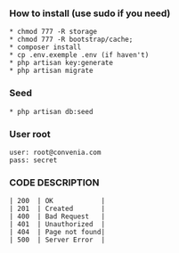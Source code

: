 ### How to install (use sudo if you need)
```
* chmod 777 -R storage
* chmod 777 -R bootstrap/cache;
* composer install
* cp .env.exemple .env (if haven't)
* php artisan key:generate
* php artisan migrate
```

### Seed
```
* php artisan db:seed
```

### User root
```
user: root@convenia.com
pass: secret
```

### CODE DESCRIPTION
````
| 200  | OK            | 
| 201  | Created       | 
| 400  | Bad Request   | 
| 401  | Unauthorized  |
| 404  | Page not found|
| 500  | Server Error  |
````
